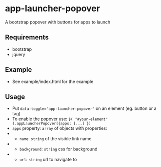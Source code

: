 # app-launcher-popover

A bootstrap popover with buttons for apps to launch

## Requirements

- bootstrap
- jquery

## Example

- See example/index.html for the example

## Usage

- Put `data-toggle="app-launcher-popover"` on an element (eg. button or a tag)
- To enable the popover use: `$( "#your-element" ).appLauncherPopover({apps: [...] })`
- `apps` property: `array` of objects with properties:
- - `name`: `string` of the visible link name
- - `background`: `string` css for background
- - `url`: `string` url to navigate to
